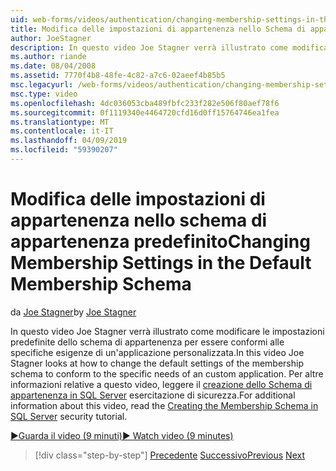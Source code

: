 ```yaml
---
uid: web-forms/videos/authentication/changing-membership-settings-in-the-default-membership-schema
title: Modifica delle impostazioni di appartenenza nello Schema di appartenenza predefinito | Microsoft Docs
author: JoeStagner
description: In questo video Joe Stagner verrà illustrato come modificare le impostazioni predefinite dello schema di appartenenza per essere conformi alle specifiche esigenze di un'applicazione personalizzata. Per...
ms.author: riande
ms.date: 08/04/2008
ms.assetid: 7770f4b8-48fe-4c82-a7c6-02aeef4b85b5
msc.legacyurl: /web-forms/videos/authentication/changing-membership-settings-in-the-default-membership-schema
msc.type: video
ms.openlocfilehash: 4dc036053cba489fbfc233f282e506f80aef78f6
ms.sourcegitcommit: 0f1119340e4464720cfd16d0ff15764746ea1fea
ms.translationtype: MT
ms.contentlocale: it-IT
ms.lasthandoff: 04/09/2019
ms.locfileid: "59390207"
---
```

# <a name="changing-membership-settings-in-the-default-membership-schema"></a><span data-ttu-id="129c1-104">Modifica delle impostazioni di appartenenza nello schema di appartenenza predefinito</span><span class="sxs-lookup"><span data-stu-id="129c1-104">Changing Membership Settings in the Default Membership Schema</span></span>

<span data-ttu-id="129c1-105">da [Joe Stagner](https://github.com/JoeStagner)</span><span class="sxs-lookup"><span data-stu-id="129c1-105">by [Joe Stagner](https://github.com/JoeStagner)</span></span>

<span data-ttu-id="129c1-106">In questo video Joe Stagner verrà illustrato come modificare le impostazioni predefinite dello schema di appartenenza per essere conformi alle specifiche esigenze di un'applicazione personalizzata.</span><span class="sxs-lookup"><span data-stu-id="129c1-106">In this video Joe Stagner looks at how to change the default settings of the membership schema to conform to the specific needs of an custom application.</span></span> <span data-ttu-id="129c1-107">Per altre informazioni relative a questo video, leggere il [creazione dello Schema di appartenenza in SQL Server](../../overview/older-versions-security/membership/creating-the-membership-schema-in-sql-server-vb.md) esercitazione di sicurezza.</span><span class="sxs-lookup"><span data-stu-id="129c1-107">For additional information about this video, read the [Creating the Membership Schema in SQL Server](../../overview/older-versions-security/membership/creating-the-membership-schema-in-sql-server-vb.md) security tutorial.</span></span>

[<span data-ttu-id="129c1-108">&#9654;Guarda il video (9 minuti)</span><span class="sxs-lookup"><span data-stu-id="129c1-108">&#9654; Watch video (9 minutes)</span></span>](https://channel9.msdn.com/Blogs/ASP-NET-Site-Videos/changing-membership-settings-in-the-default-membership-schema)

> [!div class="step-by-step"]
> <span data-ttu-id="129c1-109">[Precedente](configuring-sql-to-work-with-membership-schemas.md)
> [Successivo](creating-user-accounts-with-the-create-user-wizard.md)</span><span class="sxs-lookup"><span data-stu-id="129c1-109">[Previous](configuring-sql-to-work-with-membership-schemas.md)
[Next](creating-user-accounts-with-the-create-user-wizard.md)</span></span>

